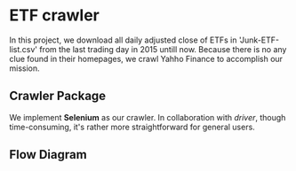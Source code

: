 # ETF crawler
In this project, we download all daily adjusted close of ETFs in 'Junk-ETF-list.csv' from the last trading day in 2015 untill now.
Because there is no any clue found in their homepages, we crawl Yahho Finance to accomplish our mission.


## Crawler Package
We implement **Selenium** as our crawler.
In collaboration with _driver_, though time-consuming, it's rather more straightforward for general users.


## Flow Diagram
